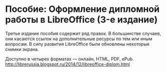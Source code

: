 Пособие: Оформление дипломной работы в LibreOffice (3-е издание)
================================================================

Третье издание пособия содержит ряд правок. В большинстве случаев, они касаются ссылок на дополнительные ресурсы по тем или иным вопросам. В силу развития LibreOffice были обновлены некоторые снимки экрана.

Доступно в четырех форматах — онлайн, HTML, PDF, ePub.
http://librerussia.blogspot.ru/2014/12/libreoffice-diplom.html